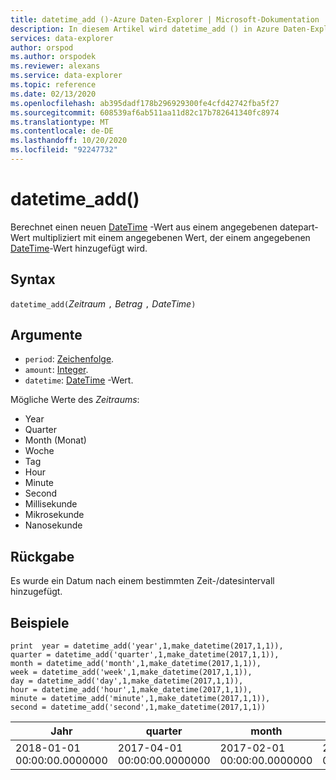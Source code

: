 ```yaml
---
title: datetime_add ()-Azure Daten-Explorer | Microsoft-Dokumentation
description: In diesem Artikel wird datetime_add () in Azure Daten-Explorer beschrieben.
services: data-explorer
author: orspod
ms.author: orspodek
ms.reviewer: alexans
ms.service: data-explorer
ms.topic: reference
ms.date: 02/13/2020
ms.openlocfilehash: ab395dadf178b296929300fe4cfd42742fba5f27
ms.sourcegitcommit: 608539af6ab511aa11d82c17b782641340fc8974
ms.translationtype: MT
ms.contentlocale: de-DE
ms.lasthandoff: 10/20/2020
ms.locfileid: "92247732"
---
```

# <a name="datetime_add"></a>datetime_add()

Berechnet einen neuen [DateTime](./scalar-data-types/datetime.md) -Wert aus einem angegebenen datepart-Wert multipliziert mit einem angegebenen Wert, der einem angegebenen [DateTime](./scalar-data-types/datetime.md)-Wert hinzugefügt wird.

## <a name="syntax"></a>Syntax

`datetime_add(`*Zeitraum* `,` *Betrag* `,` *DateTime*`)`

## <a name="arguments"></a>Argumente

* `period`: [Zeichenfolge](./scalar-data-types/string.md). 
* `amount`: [Integer](./scalar-data-types/int.md).
* `datetime`: [DateTime](./scalar-data-types/datetime.md) -Wert.

Mögliche Werte des *Zeitraums*: 
- Year
- Quarter
- Month (Monat)
- Woche
- Tag
- Hour
- Minute
- Second
- Millisekunde
- Mikrosekunde
- Nanosekunde

## <a name="returns"></a>Rückgabe

Es wurde ein Datum nach einem bestimmten Zeit-/datesintervall hinzugefügt.

## <a name="examples"></a>Beispiele

```kusto
print  year = datetime_add('year',1,make_datetime(2017,1,1)),
quarter = datetime_add('quarter',1,make_datetime(2017,1,1)),
month = datetime_add('month',1,make_datetime(2017,1,1)),
week = datetime_add('week',1,make_datetime(2017,1,1)),
day = datetime_add('day',1,make_datetime(2017,1,1)),
hour = datetime_add('hour',1,make_datetime(2017,1,1)),
minute = datetime_add('minute',1,make_datetime(2017,1,1)),
second = datetime_add('second',1,make_datetime(2017,1,1))

```

|Jahr|quarter|month|week|day|hour|minute|second|
|---|---|---|---|---|---|---|---|
|2018-01-01 00:00:00.0000000|2017-04-01 00:00:00.0000000|2017-02-01 00:00:00.0000000|2017-01-08 00:00:00.0000000|2017-01-02 00:00:00.0000000|2017-01-01 01:00:00.0000000|2017-01-01 00:01:00.0000000|2017-01-01 00:00:01.0000000|






